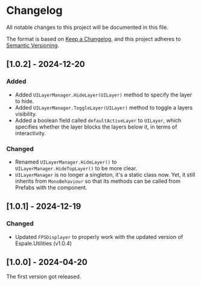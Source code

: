 # Changelog

All notable changes to this project will be documented in this file.

The format is based on [Keep a Changelog](https://keepachangelog.com/en/1.0.0/),
and this project adheres to [Semantic Versioning](https://semver.org/spec/v2.0.0.html).

## [1.0.2] - 2024-12-20

### Added
- Added `UILayerManager.HideLayer(UILayer)` method to specify the layer to hide.
- Added `UILayerManager.ToggleLayer(UILayer)` method to toggle a layers visibility.
- Added a boolean field called `defaultActiveLayer` to `UILayer`, which specifies whether the layer blocks the layers below it, in terms of interactivity.

### Changed
- Renamed `UILayerManager.HideLayer()` to `UILayerManager.HideTopLayer()` to be more clear.
- `UILayerManager` is no longer a singleton, it's a static class now. Yet, it still inherits from `MonoBehaviour` so that its methods can be called from Prefabs with the component.


## [1.0.1] - 2024-12-19

### Changed
- Updated `FPSDisplayer` to properly work with the updated version of Espale.Utilities (v1.0.4)


## [1.0.0] - 2024-04-20

The first version got released.
